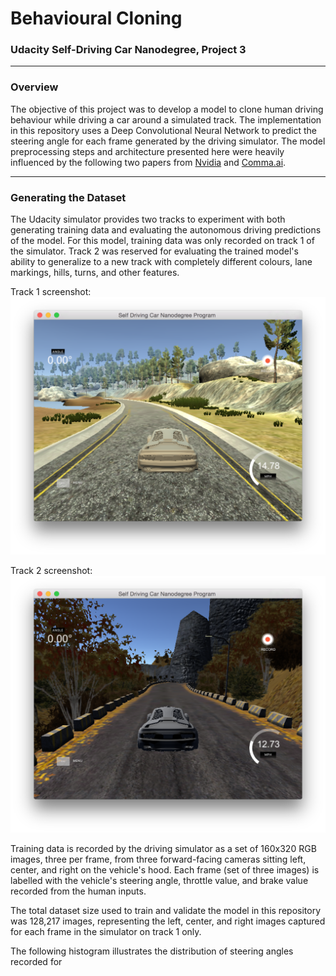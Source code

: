# Behavioural Cloning
### Udacity Self-Driving Car Nanodegree, Project 3
---

### Overview

The objective of this project was to develop a model to clone human driving behaviour while driving a car around a simulated track. The implementation in this repository uses a Deep Convolutional Neural Network to predict the steering angle for each frame generated by the driving simulator. The model preprocessing steps and architecture presented here were heavily influenced by the following two papers from [Nvidia](https://images.nvidia.com/content/tegra/automotive/images/2016/solutions/pdf/end-to-end-dl-using-px.pdf) and [Comma.ai](https://arxiv.org/pdf/1608.01230v1.pdf).


---
### Generating the Dataset

The Udacity simulator provides two tracks to experiment with both generating training data and evaluating the autonomous driving predictions of the model. For this model, training data was only recorded on track 1 of the simulator. Track 2 was reserved for evaluating the trained model's ability to generalize to a new track with completely different colours, lane markings, hills, turns, and other features.

Track 1 screenshot:
![Track 1](./media/simulator_track1.png)

Track 2 screenshot:
![Track 2](./media/simulator_track2.png)

Training data is recorded by the driving simulator as a set of 160x320 RGB images, three per frame, from three forward-facing cameras sitting left, center, and right on the vehicle's hood. Each frame (set of three images) is labelled with the vehicle's steering angle, throttle value, and brake value recorded from the human inputs.

The total dataset size used to train and validate the model in this repository was 128,217 images, representing the left, center, and right images captured for each frame in the simulator on track 1 only.

The following histogram illustrates the distribution of steering angles recorded for 